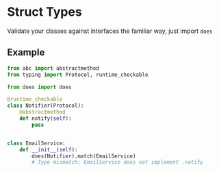 # Struct Types

Validate your classes against interfaces the familiar way, just import `does`

## Example

```python
from abc import abstractmethod
from typing import Protocol, runtime_checkable

from does import does

@runtime_checkable
class Notifier(Protocol):
    @abstractmethod
    def notify(self):
        pass


class EmailService:
    def __init__(self):
        does(Notifier).match(EmailService)
        # Type mismatch; EmailService does not implement .notify
```
